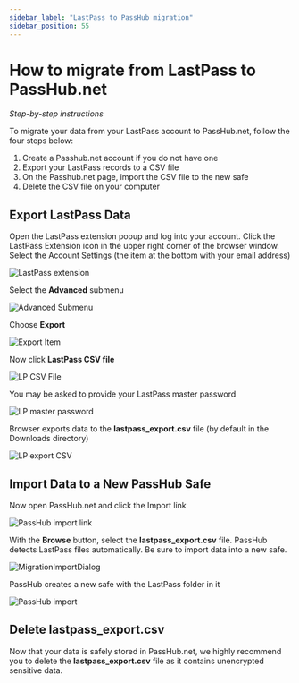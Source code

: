 ```yaml
---
sidebar_label: "LastPass to PassHub migration"
sidebar_position: 55
---
```


# How to migrate from LastPass to PassHub.net

_Step-by-step instructions_

To migrate your data from your LastPass account to PassHub.net, follow the four steps below:

1. Create a Passhub.net account if you do not have one
1. Export your LastPass records to a CSV file
1. On the Passhub.net page, import the CSV file to the new safe
1. Delete the CSV file on your computer

## Export LastPass Data

Open the LastPass extension popup and log into your account. Click the LastPass Extension icon in the upper right corner of the browser window. Select the Account Settings (the item at the bottom with your email address)

![LastPass extension](/img/migration/lp1a.png)

Select the **Advanced** submenu

![Advanced Submenu](/img/migration/lp2a.png)

Choose **Export**

![Export Item](/img/migration/lp3a.png)

Now click **LastPass CSV file**

![LP CSV File](/img/migration/lp4a.png)

You may be asked to provide your LastPass master password

![LP master password](/img/migration/lp5.png)

Browser exports data to the **lastpass_export.csv** file (by default in the Downloads directory)

![LP export CSV](/img/migration/lp6a.png)

## Import Data to a New PassHub Safe

Now open PassHub.net and click the Import link

![PassHub import link](/img/ImportLink.png)

With the **Browse** button, select the **lastpass_export.csv** file. PassHub detects LastPass files automatically. Be sure to import data into a new safe.

![MigrationImportDialog](/img/MigrationImportDialog.png)

PassHub creates a new safe with the LastPass folder in it

![PassHub import](/img/LastPassImported.png)

## Delete lastpass_export.csv

Now that your data is safely stored in PassHub.net, we highly recommend you to delete the **lastpass_export.csv** file as it contains unencrypted sensitive data.

